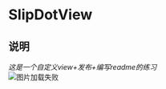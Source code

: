 # SlipDotView
## 说明
*这是一个自定义view+发布+编写readme的练习*<br>
<img src="https://github.com/whcGH/SlipDotView/blob/master/slip_dot_view_example.jpg" alt="图片加载失败"/>
